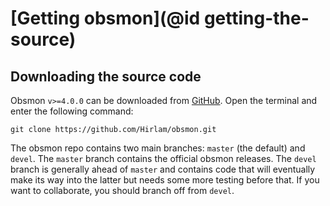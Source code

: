 # [Getting obsmon](@id getting-the-source) 

## Downloading the source code 

Obsmon `v>=4.0.0` can be downloaded from
[GitHub](https://github.com/Hirlam/obsmon). Open the terminal and enter
the following command:

`git clone https://github.com/Hirlam/obsmon.git` 

The obsmon repo contains two main branches: `master` (the default) and
`devel`. The `master` branch contains the official obsmon releases. The
`devel` branch is generally ahead of `master` and contains code that
will eventually make its way into the latter but needs some more testing
before that. If you want to collaborate, you should branch off from
`devel`.

